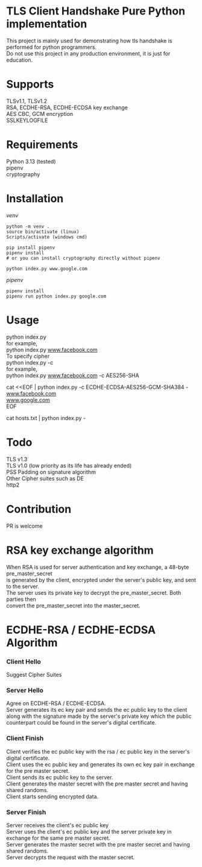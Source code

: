 # TLS Client Handshake Pure Python implementation #
This project is mainly used for demonstrating how tls handshake is performed for python programmers.    
Do not use this project in any production environment, it is just for education.    

# Supports #
TLSv1.1, TLSv1.2  
RSA, ECDHE-RSA, ECDHE-ECDSA key exchange  
AES CBC, GCM encryption  
SSLKEYLOGFILE

# Requirements #
Python 3.13 (tested)  
pipenv  
cryptography  

# Installation #
*venv*  
```
python -m venv .
source bin/activate (linux)
Scripts/activate (windows cmd)

pip install pipenv
pipenv install
# or you can install cryptography directly without pipenv

python index.py www.google.com
```

*pipenv*
```
pipenv install
pipenv run python index.py google.com
```

# Usage #
python index.py <domain>  
for example,  
python index.py www.facebook.com  
To specify cipher  
python index.py <domain> -c <cipher>  
for example,  
python index.py www.facebook.com -c AES256-SHA

cat <<EOF | python index.py -c ECDHE-ECDSA-AES256-GCM-SHA384 -   
www.facebook.com  
www.google.com   
EOF  

cat hosts.txt | python index.py -

# Todo #
TLS v1.3  
TLS v1.0 (low priority as its life has already ended)  
PSS Padding on signature algorithm  
Other Cipher suites such as DE  
http2  


# Contribution #
PR is welcome

# RSA key exchange algorithm
When RSA is used for server authentication and key exchange, a 48-byte pre_master_secret  
is generated by the client, encrypted under the server's public key, and sent to the server.  
The server uses its private key to decrypt the pre_master_secret.  Both parties then  
convert the pre_master_secret into the master_secret.

# ECDHE-RSA / ECDHE-ECDSA Algorithm
### Client Hello
Suggest Cipher Suites
### Server Hello
Agree on ECDHE-RSA / ECDHE-ECDSA.  
Server generates its ec key pair and sends the ec public key to the client along with the signature made by the server's private key which the public counterpart could be found in the server's digital certificate.  
### Client Finish
Client verifies the ec public key with the rsa / ec public key in the server's digital certificate.  
Client uses the ec public key and generates its own ec key pair in exchange for the pre master secret.  
Client sends its ec public key to the server.  
Client generates the master secret with the pre master secret and having shared randoms.  
Client starts sending encrypted data.  
### Server Finish
Server receives the client's ec public key  
Server uses the client's ec public key and the server private key in exchange for the same pre master secret.  
Server generates the master secret with the pre master secret and having shared randoms.  
Server decrypts the request with the master secret.  
